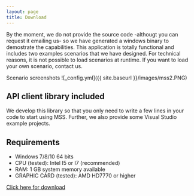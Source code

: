 ```yaml
---
layout: page
title: Download
---
```



By the moment, we do not provide the source code -althougt you can request it emailing us- so we have generated a windows binary to demostrate the capabilities. This application is totally functional and includes two examples scenarios that we have designed. For technical reasons, it is not possible to load scenarios at runtime. If you want to load your own scenario, contact us.

Scenario screenshots
![_config.yml]({{ site.baseurl }}/images/mss2.PNG)


## API client library included
We develop this library so that you only need to write a few lines in your code to start using MSS. Further, we also provide some Visual Studio example projects. 

## Requirements

* Windows 7/8/10 64 bits
* CPU (tested): Intel I5 or I7 (recommended)
* RAM: 1 GB system memory available
* GRAPHIC CARD (tested): AMD HD7770 or higher

 <a href="https://docs.google.com/forms/d/e/1FAIpQLSe00xsyzi0h8aFo6VUwNfn0P-bz_RENIDEYmgIt4-dIvpYHjQ/viewform?usp=sf_link#responses" target="_blank">Click here for download</a> 


